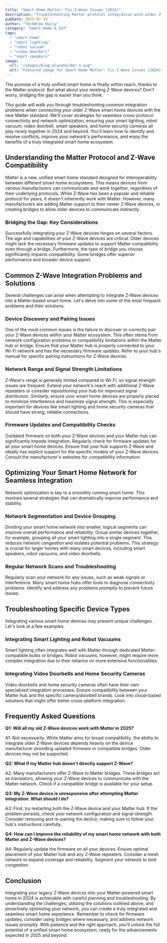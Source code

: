 ```yaml
---
title: "Smart Home Matter: Fix Z-Wave Issues (2024)"
description: "Troubleshooting Matter protocol integration with older Z-Wave smart lighting, robot vacuums, and video doorbells? This complete 2024 guide shows you how to achieve seamless cross-protocol connectivity and optimize your smart home network.  Read now!"
pubDate: 2025-07-19
author: "TechBrew Daily"
category: "Smart Home & IoT"
tags:
  - "smart-home"
  - "smart lighting"
  - "robot vacuum"
  - "video doorbell"
  - "smart speakers"
image:
  url: "/images/blog-placeholder-3.svg"
  alt: "Featured image for Smart Home Matter: Fix Z-Wave Issues (2024)"
---
```


The promise of a truly unified smart home is finally within reach, thanks to the Matter protocol.  But what about your existing Z-Wave devices?  Don't worry, bridging the gap is easier than you think.


This guide will walk you through troubleshooting common integration problems when connecting your older Z-Wave smart home devices with the new Matter standard. We'll cover strategies for seamless cross-protocol connectivity and network optimization, ensuring your smart lighting, robot vacuum, video doorbell, smart speakers, and home security cameras all play nicely together in 2024 and beyond.  You'll learn how to identify and resolve conflicts, improve your network's performance, and enjoy the benefits of a truly integrated smart home ecosystem.


## Understanding the Matter Protocol and Z-Wave Compatibility

Matter is a new, unified smart home standard designed for interoperability between different smart home ecosystems.  This means devices from various manufacturers can communicate and work together, regardless of their underlying protocols.  While Z-Wave has been a popular and reliable protocol for years, it doesn't inherently work with Matter.  However, many manufacturers are adding Matter support to their newer Z-Wave devices, or creating bridges to allow older devices to communicate indirectly.

###  Bridging the Gap: Key Considerations

Successfully integrating your Z-Wave devices hinges on several factors.  The age and capabilities of your Z-Wave devices are critical. Older devices might lack the necessary firmware updates to support Matter compatibility even through a bridge.  Furthermore, the type of bridge you choose significantly impacts compatibility. Some bridges offer superior performance and broader device support.


## Common Z-Wave Integration Problems and Solutions

Several challenges can arise when attempting to integrate Z-Wave devices into a Matter-based smart home.  Let's delve into some of the most frequent problems and their solutions.

###  Device Discovery and Pairing Issues

One of the most common issues is the failure to discover or correctly pair your Z-Wave devices within your Matter ecosystem.  This often stems from network configuration problems or compatibility limitations within the Matter hub or bridge.  Ensure that your Matter hub is properly connected to your Wi-Fi network and has the necessary firmware updates.  Refer to your hub's manual for specific pairing instructions for Z-Wave devices.


### Network Range and Signal Strength Limitations

Z-Wave's range is generally limited compared to Wi-Fi, so signal strength issues are frequent.  Extend your network's reach with additional Z-Wave repeaters or consider repositioning your hub for improved signal distribution.  Similarly, ensure your smart home devices are properly placed to minimize interference and maximize signal strength. This is especially important for devices like smart lighting and home security cameras that should have strong, reliable connections.


### Firmware Updates and Compatibility Checks

Outdated firmware on both your Z-Wave devices and your Matter hub can significantly impede integration. Regularly check for firmware updates for all your smart home devices. Ensure that your hub supports Z-Wave and ideally has explicit support for the specific models of your Z-Wave devices. Consult the manufacturer's websites for compatibility information.


## Optimizing Your Smart Home Network for Seamless Integration

Network optimization is key to a smoothly running smart home.  This involves several strategies that can dramatically improve performance and stability.

###  Network Segmentation and Device Grouping

Dividing your smart home network into smaller, logical segments can improve overall performance and reliability.  Group similar devices together, for example, grouping all your smart lighting into a single segment.  This reduces network congestion and isolates potential problems.  This strategy is crucial for larger homes with many smart devices, including smart speakers, robot vacuums, and video doorbells.


###  Regular Network Scans and Troubleshooting

Regularly scan your network for any issues, such as weak signals or interference. Many smart home hubs offer tools to diagnose connectivity problems.  Identify and address any problems promptly to prevent future issues.


##  Troubleshooting Specific Device Types

Integrating various smart home devices may present unique challenges.  Let's look at a few examples.

### Integrating Smart Lighting and Robot Vacuums

Smart lighting often integrates well with Matter through dedicated Matter-compatible bulbs or bridges. Robot vacuums, however, might require more complex integration due to their reliance on more extensive functionalities.


### Integrating Video Doorbells and Home Security Cameras

Video doorbells and home security cameras often have their own specialized integration processes.  Ensure compatibility between your Matter hub and the specific camera/doorbell brands. Look into cloud-based solutions that might offer better cross-platform integration.


## Frequently Asked Questions

**Q1: Will all my old Z-Wave devices work with Matter in 2025?**

A1:  Not necessarily.  While Matter aims for broad compatibility, the ability to integrate older Z-Wave devices depends heavily on the device manufacturer providing updated firmware or compatible bridges.  Older devices may not be supported.

**Q2:  What if my Matter hub doesn't directly support Z-Wave?**

A2: Many manufacturers offer Z-Wave to Matter bridges. These bridges act as translators, allowing your Z-Wave devices to communicate with the Matter network.  Check if a compatible bridge is available for your setup.

**Q3: My Z-Wave device is unresponsive after attempting Matter integration. What should I do?**

A3:  First, try restarting both the Z-Wave device and your Matter hub. If the problem persists, check your network configuration and signal strength. Consider removing and re-pairing the device, making sure to follow your hub's instructions carefully.


**Q4: How can I improve the reliability of my smart home network with both Matter and Z-Wave devices?**

A4: Regularly update the firmware on all your devices. Ensure optimal placement of your Matter hub and any Z-Wave repeaters. Consider a mesh network to expand coverage and reliability. Segment your network to limit congestion.


## Conclusion

Integrating your legacy Z-Wave devices into your Matter-powered smart home in 2024 is achievable with careful planning and troubleshooting. By understanding the challenges, utilizing the solutions outlined above, and proactively optimizing your network, you can create a truly integrated and seamless smart home experience. Remember to check for firmware updates, consider using bridges where necessary, and address network issues promptly.  With patience and the right approach, you'll unlock the full potential of a unified smart home ecosystem, ready for the advancements expected in 2025 and beyond.
